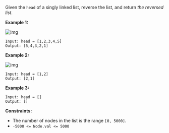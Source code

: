 Given the `head` of a singly linked list, reverse the list, and return *the reversed list*.

 

**Example 1:**

![img](https://assets.leetcode.com/uploads/2021/02/19/rev1ex1.jpg)

```
Input: head = [1,2,3,4,5]
Output: [5,4,3,2,1]
```

**Example 2:**

![img](https://assets.leetcode.com/uploads/2021/02/19/rev1ex2.jpg)

```
Input: head = [1,2]
Output: [2,1]
```

**Example 3:**

```
Input: head = []
Output: []
```

 

**Constraints:**

- The number of nodes in the list is the range `[0, 5000]`.
- `-5000 <= Node.val <= 5000`
